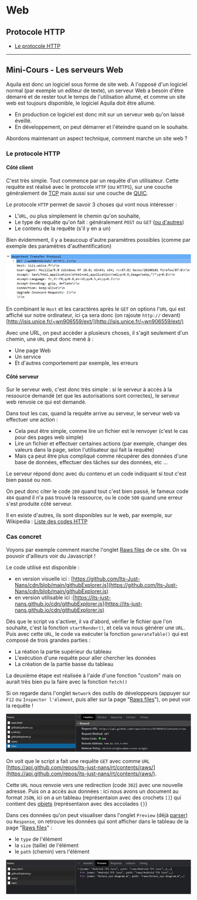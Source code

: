 <!--
Created by Its-Just-Nans - https://github.com/Its-Just-Nans
Copyright Its-Just-Nans
--->

# Web

## Protocole HTTP

- [Le protocole HTTP](https://lig-membres.imag.fr/donsez/cours/http.pdf)

---

<style>
    p img{
        max-width:100%;
    }
</style>

## Mini-Cours - Les serveurs Web

Aquila est donc un logiciel sous forme de site web. A l'opposé d'un logiciel normal (par exemple un editeur de texte), un serveur Web a besoin d'être démarré et de rester tout le temps de l'utilisation allumé, et comme un site web est toujours disponible, le logiciel Aquila doit être allumé.

- En production ce logiciel est donc mit sur un serveur web qu'on laissé éveillé.
- En développement, on peut démarrer et l'éteindre quand on le souhaite.

Abordons maintenant un aspect technique, comment marche un site web ?

### Le protocole HTTP

#### Côté client

C'est très simple. Tout commence par un requête d'un utilisateur. Cette requête est réalisé avec le protocole `HTTP` (ou `HTTPS`), sur une couche généralement de [TCP](https://fr.wikipedia.org/wiki/Transmission_Control_Protocol) mais aussi sur une couche de [QUIC](https://en.wikipedia.org/wiki/QUIC).

Le protocole `HTTP` permet de savoir 3 choses qui vont nous intéresser :

- L'`URL`, ou plus simplement le chemin qu'on souhaite,
- Le type de requête qu'on fait : généralement `POST` ou `GET` ([ou d'autres](https://developer.mozilla.org/fr/docs/Web/HTTP/Methods))
- Le contenu de la requête (s'il y en a un)

Bien évidemment, il y a beaucoup d'autre paramètres possibles (comme par exemple des paramètres d'authentification)

![Exemple de requête HTTP capturée avec WireShark](./data/web/http.jpg)

En combinant le `Host` et les caractères après le `GET` on options l'`URL` qui est affiché sur notre ordinateur, ici ça sera donc (on rajoute `http://` devant) [http://isis.unice.fr/~wn906559/ext/](http://isis.unice.fr/~wn906559/ext/)

Avec une URL, on peut accèder a plusieurs choses, il s'agit seulement d'un chemin, une `URL` peut donc mené à :

- Une page Web
- Un service
- Et d'autres comportement par exemple, les erreurs

#### Côté serveur

Sur le serveur web, c'est donc très simple : si le serveur à accès à la ressource demandé (et que les autorisations sont correctes), le serveur web renvoie ce qui est demandé.

Dans tout les cas, quand la requête arrive au serveur, le serveur web va effectuer une action :

- Cela peut être simple, comme lire un fichier est le renvoyer (c'est le cas pour des pages web simple)
- Lire un fichier et effectuer certaines actions (par exemple, changer des valeurs dans la page, selon l'utilisateur qui fait la requête)
- Mais ça peut être plus compliqué comme récupérer des données d'une base de données, effectuer des tâches sur des données, etc ...

Le serveur répond donc avec du contenu et un code indiquant si tout c'est bien passé ou non.

On peut donc citer le code `200` quand tout c'est bien passé, le fameux code `404` quand il n'a pas trouvé la ressource, ou le code `500` quand une erreur s'est produite côté serveur.

Il en existe d'autres, ils sont disponibles sur le web, par exemple, sur Wikipedia : [Liste des codes HTTP](https://fr.wikipedia.org/wiki/Liste_des_codes_HTTP)

### Cas concret

Voyons par exemple comment marche l'onglet [Raws files](#raws) de ce site. On va pouvoir d'ailleurs voir du Javascript !

Le code utilisé est disponible :

- en version visuelle ici : [https://github.com/Its-Just-Nans/cdn/blob/main/githubExplorer.js](https://github.com/Its-Just-Nans/cdn/blob/main/githubExplorer.js)
- en version utilisable ici :[https://its-just-nans.github.io/cdn/githubExplorer.js](https://its-just-nans.github.io/cdn/githubExplorer.js)

Dès que le script va s'activer, il va d'abord, vérifier le fichier que l'on souhaite, c'est la fonction `startRender()`, et cela va nous générer une `URL`.
Puis avec cette `URL`, le code va exécuter la fonction `generateTable()` qui est composé de trois grandes parties :

- La réation la partie supérieur du tableau
- L'exécution d'une requête pour aller chercher les données
- La création de la partie basse du tableau

La deuxième étape est réalisée à l'aide d'une fonction "custom" mais on aurait très bien pu la faire avec la fonction `fetch()`

Si on regarde dans l'onglet `Network` des outils de développeurs (appuyer sur `F12` ou `Inspecter l'élément`, puis aller sur la page "[Raws files](#raws)"), on peut voir la requête !

![requestAPI](./data/web/requestAPI.jpg)

On voit que le script a fait une requête `GET` avec comme `URL` [https://api.github.com/repos/its-just-nans/rt/contents/raws/](https://api.github.com/repos/its-just-nans/rt/contents/raws/).

Cette `URL` nous renvoie vers une redirection (code `302`) avec une nouvelle adresse. Puis on a accès aux données : ici nous avons un document au format `JSON`, ici on a un tableau (représentaion avec des crochets `[]`) qui contient des [objets](https://developer.mozilla.org/fr/docs/Learn/JavaScript/Objects/JSON) (représentaion avec des accolades `{}`)

Dans ces données qu'on peut visualiser dans l'onglet `Preview` (déjà [parser](https://developer.mozilla.org/fr/docs/Web/JavaScript/Reference/Global_Objects/JSON/parse)) ou `Response`, on retrouve les données qui sont afficher dans le tableau de la page "[Raws files](#raws)" :

- le `type` de l'élément
- la `size` (taille) de l'élément
- le `path` (chemin) vers l'élément

![previewAPI](./data/web/previewAPI.jpg)
